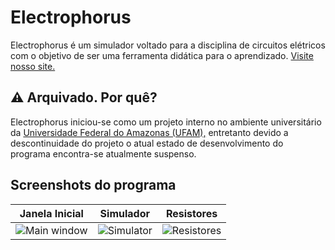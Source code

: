 # Electrophorus
 Electrophorus é um simulador voltado para a disciplina de circuitos elétricos com o objetivo de ser uma ferramenta didática para o aprendizado.
[Visite nosso site.](https://electrophorus-f894e.firebaseapp.com/#/)

## :warning: Arquivado. Por quê?
Electrophorus iniciou-se como um projeto interno no ambiente universitário da [Universidade Federal do Amazonas (UFAM),](https://ufam.edu.br/) entretanto devido a descontinuidade do projeto o atual estado de desenvolvimento do programa encontra-se atualmente suspenso.

## Screenshots do programa
| Janela Inicial | Simulador | Resistores |
| --- | --- | --- |
|![Main window](https://github.com/gotneb/Electrophorus/blob/main/Imagens/Screenshots/0.png) | ![Simulator](https://github.com/gotneb/Electrophorus/blob/main/Imagens/Screenshots/1.png) | ![Resistores](https://github.com/gotneb/Electrophorus/blob/main/Imagens/Screenshots/2.png) |

